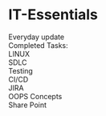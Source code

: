 # IT-Essentials
Everyday update <br/>
Completed Tasks: <br/>
LINUX <br/>
SDLC <br/>
Testing <br/>
CI/CD <br/>
JIRA <br/>
OOPS Concepts <br/>
Share Point <br/>
